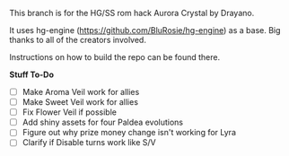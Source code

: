 This branch is for the HG/SS rom hack Aurora Crystal by Drayano.

It uses hg-engine (https://github.com/BluRosie/hg-engine) as a base. Big thanks to all of the creators involved.

Instructions on how to build the repo can be found there.

**Stuff To-Do**
- [ ] Make Aroma Veil work for allies
- [ ] Make Sweet Veil work for allies
- [ ] Fix Flower Veil if possible
- [ ] Add shiny assets for four Paldea evolutions
- [ ] Figure out why prize money change isn't working for Lyra
- [ ] Clarify if Disable turns work like S/V
